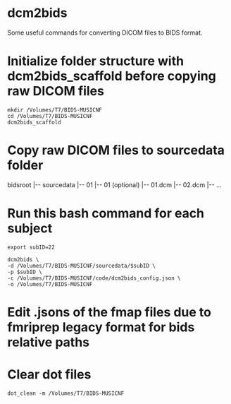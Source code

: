 # dcm2bids
Some useful commands for converting DICOM files to BIDS format.

# Initialize folder structure with dcm2bids_scaffold before copying raw DICOM files
    mkdir /Volumes/T7/BIDS-MUSICNF
    cd /Volumes/T7/BIDS-MUSICNF
    dcm2bids_scaffold

# Copy raw DICOM files to sourcedata folder

bidsroot
    |-- sourcedata
        |-- 01
            |-- 01 (optional)
                |-- 01.dcm
                |-- 02.dcm
                |-- ...

# Run this bash command for each subject

    export subID=22

    dcm2bids \
    -d /Volumes/T7/BIDS-MUSICNF/sourcedata/$subID \
    -p $subID \
    -c /Volumes/T7/BIDS-MUSICNF/code/dcm2bids_config.json \
    -o /Volumes/T7/BIDS-MUSICNF

# Edit .jsons of the fmap files due to fmriprep legacy format for bids relative paths


# Clear dot files

    dot_clean -m /Volumes/T7/BIDS-MUSICNF